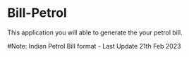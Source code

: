 # Bill-Petrol
This application you will able to generate the your petrol bill. 

#Note:
Indian Petrol Bill format - Last Update 21th Feb 2023

